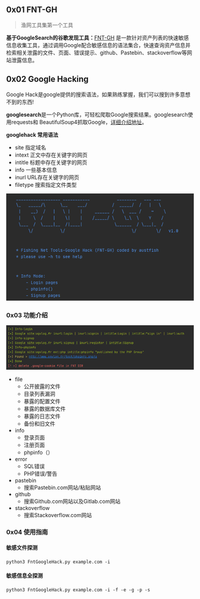 ## 0x01 FNT-GH
> 渔网工具集第一个工具

**基于GoogleSearch的谷歌发现工具：**[FNT-GH](https://github.com/austfish/FNT-GH "FNT-GH")
是一款针对资产列表的快速敏感信息收集工具，通过调用Google配合敏感信息的语法集合，快速查询资产信息并检索相关泄露的文件、页面、错误提示、github、Pastebin、stackoverflow等网站泄露信息。

## 0x02 Google Hacking
Google Hack是google提供的搜索语法，如果熟练掌握，我们可以搜到许多意想不到的东西!

**googlesearch**是一个Python库，可轻松爬取Google搜索结果。googlesearch使用requests和
BeautifulSoup4抓取Google，[详细介绍地址](https://www.xugj520.cn/archives/googlesearch.html "详细介绍地址")。


**googlehack 常用语法**
- site       指定域名
- intext   正文中存在关键字的网页
- intitle   标题中存在关键字的网页
- info      一些基本信息
- inurl    URL存在关键字的网页
- filetype 搜索指定文件类型

![image](https://github.com/austfish/FNT-GH/blob/main/images/banner.png)

### 0x03 功能介绍

![image](https://github.com/austfish/FNT-GH/blob/main/images/run.png)
- file
	- 公开披露的文件
	- 目录列表漏洞
	- 暴露的配置文件
	- 暴露的数据库文件
	- 暴露的日志文件
	- 备份和旧文件
- info
	- 登录页面
	- 注册页面
	- phpinfo（）
- error
	- SQL错误
	- PHP错误/警告
- pastebin
	- 搜索Pastebin.com网站/粘贴网站
- github
	- 搜索Github.com网站以及Gitlab.com网站
- stackoverflow
	- 搜索Stackoverflow.com网站

### 0x04 使用指南
#### 敏感文件探测
`python3 FntGoogleHack.py example.com -i `

#### 敏感信息全探测
`python3 FntGoogleHack.py example.com -i -f -e -g -p -s`
